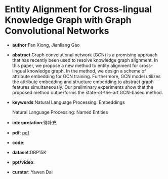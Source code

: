 # Entity Alignment for Cross-lingual Knowledge Graph with Graph Convolutional Networks

- **author**:Fan Xiong, Jianliang Gao

- **abstract**:Graph convolutional network (GCN) is a promising approach that has recently been used to resolve knowledge graph alignment. In this paper, we propose a new method to entity alignment for cross-lingual knowledge graph. In the method, we design a scheme of attribute embedding for GCN training. Furthermore, GCN model utilizes the attribute embedding and structure embedding to abstract graph features simultaneously. Our preliminary experiments show that the proposed method outperforms the state-of-the-art GCN-based method.

- **keywords**:Natural Language Processing: Embeddings

  Natural Language Processing: Named Entities

- **interpretation**:待补充

- **pdf**: [pdf](https://www.ijcai.org/Proceedings/2019/0929.pdf)

- **code**:

- **dataset**:DBP15K

- **ppt/video**:

- **curator**: Yawen Dai